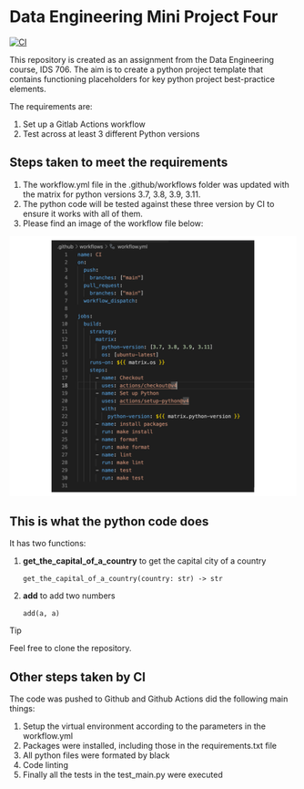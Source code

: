 # Data Engineering Mini Project Four

[![CI](https://github.com/nogibjj/Leonard_Eshun_Mini_Project_Four/actions/workflows/workflow.yml/badge.svg)](https://github.com/nogibjj/Leonard_Eshun_Mini_Project_Four/actions/workflows/workflow.yml)


This repository is created as an assignment from the Data Engineering course, IDS 706. The aim is to create a python project template that contains functioning placeholders for key python project best-practice elements.

The requirements are:

1. Set up a Gitlab Actions workflow
1. Test across at least 3 different Python versions

## Steps taken to meet the requirements
1. The workflow.yml file in the .github/workflows folder was updated with the matrix for python versions 3.7, 3.8, 3.9, 3.11. 
1. The python code will be tested against these three version by CI to ensure it works with all of them. 
1. Please find an image of the workflow file below:

![Workflow Image](workflow_image.png)

## This is what the python code does
It has two functions:

1. **get_the_capital_of_a_country** to get the capital city of a country
	```
	get_the_capital_of_a_country(country: str) -> str
	```
1. **add** to add two numbers
	```
	add(a, a)
	```


> [!TIP]
> Feel free to clone the repository.



## Other steps taken by CI
The code was pushed to Github and Github Actions did the following main things:

1. Setup the virtual environment according to the parameters in the workflow.yml
1. Packages were installed, including those in the requirements.txt file
1. All python files were formated by black
1. Code linting
1. Finally all the tests in the test_main.py were executed

